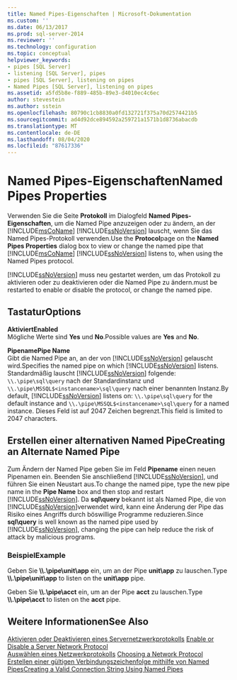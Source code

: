 ```yaml
---
title: Named Pipes-Eigenschaften | Microsoft-Dokumentation
ms.custom: ''
ms.date: 06/13/2017
ms.prod: sql-server-2014
ms.reviewer: ''
ms.technology: configuration
ms.topic: conceptual
helpviewer_keywords:
- pipes [SQL Server]
- listening [SQL Server], pipes
- pipes [SQL Server], listening on pipes
- Named Pipes [SQL Server], listening on pipes
ms.assetid: a5fd5b8e-f889-485b-89e3-d4010ec4c6ec
author: stevestein
ms.author: sstein
ms.openlocfilehash: 80790c1cb8830a0fd132721f375a70d2574421b5
ms.sourcegitcommit: ad4d92dce894592a259721a1571b1d8736abacdb
ms.translationtype: MT
ms.contentlocale: de-DE
ms.lasthandoff: 08/04/2020
ms.locfileid: "87617336"
---
```

# <a name="named-pipes-properties"></a><span data-ttu-id="a5327-102">Named Pipes-Eigenschaften</span><span class="sxs-lookup"><span data-stu-id="a5327-102">Named Pipes Properties</span></span>
  <span data-ttu-id="a5327-103">Verwenden Sie die Seite **Protokoll** im Dialogfeld **Named Pipes-Eigenschaften**, um die Named Pipe anzuzeigen oder zu ändern, an der [!INCLUDE[msCoName](../../includes/msconame-md.md)] [!INCLUDE[ssNoVersion](../../includes/ssnoversion-md.md)] lauscht, wenn Sie das Named Pipes-Protokoll verwenden.</span><span class="sxs-lookup"><span data-stu-id="a5327-103">Use the **Protocol**page on the **Named Pipes Properties** dialog box to view or change the named pipe that [!INCLUDE[msCoName](../../includes/msconame-md.md)] [!INCLUDE[ssNoVersion](../../includes/ssnoversion-md.md)] listens to, when using the Named Pipes protocol.</span></span>  
  
 [!INCLUDE[ssNoVersion](../../includes/ssnoversion-md.md)] <span data-ttu-id="a5327-104">muss neu gestartet werden, um das Protokoll zu aktivieren oder zu deaktivieren oder die Named Pipe zu ändern.</span><span class="sxs-lookup"><span data-stu-id="a5327-104">must be restarted to enable or disable the protocol, or change the named pipe.</span></span>  
  
## <a name="options"></a><span data-ttu-id="a5327-105">Tastatur</span><span class="sxs-lookup"><span data-stu-id="a5327-105">Options</span></span>  
 <span data-ttu-id="a5327-106">**Aktiviert**</span><span class="sxs-lookup"><span data-stu-id="a5327-106">**Enabled**</span></span>  
 <span data-ttu-id="a5327-107">Mögliche Werte sind **Yes** und **No**.</span><span class="sxs-lookup"><span data-stu-id="a5327-107">Possible values are **Yes** and **No**.</span></span>  
  
 <span data-ttu-id="a5327-108">**Pipename**</span><span class="sxs-lookup"><span data-stu-id="a5327-108">**Pipe Name**</span></span>  
 <span data-ttu-id="a5327-109">Gibt die Named Pipe an, an der von [!INCLUDE[ssNoVersion](../../includes/ssnoversion-md.md)] gelauscht wird.</span><span class="sxs-lookup"><span data-stu-id="a5327-109">Specifies the named pipe on which [!INCLUDE[ssNoVersion](../../includes/ssnoversion-md.md)] listens.</span></span> <span data-ttu-id="a5327-110">Standardmäßig lauscht [!INCLUDE[ssNoVersion](../../includes/ssnoversion-md.md)] folgende: `\\.\pipe\sql\query` nach der Standardinstanz und `\\.\pipe\MSSQL$<instancename>\sql\query` nach einer benannten Instanz.</span><span class="sxs-lookup"><span data-stu-id="a5327-110">By default, [!INCLUDE[ssNoVersion](../../includes/ssnoversion-md.md)] listens on: `\\.\pipe\sql\query` for the default instance and `\\.\pipe\MSSQL$<instancename>\sql\query` for a named instance.</span></span> <span data-ttu-id="a5327-111">Dieses Feld ist auf 2047 Zeichen begrenzt.</span><span class="sxs-lookup"><span data-stu-id="a5327-111">This field is limited to 2047 characters.</span></span>  
  
## <a name="creating-an-alternate-named-pipe"></a><span data-ttu-id="a5327-112">Erstellen einer alternativen Named Pipe</span><span class="sxs-lookup"><span data-stu-id="a5327-112">Creating an Alternate Named Pipe</span></span>  
 <span data-ttu-id="a5327-113">Zum Ändern der Named Pipe geben Sie im Feld **Pipename** einen neuen Pipenamen ein. Beenden Sie anschließend [!INCLUDE[ssNoVersion](../../includes/ssnoversion-md.md)], und führen Sie einen Neustart aus.</span><span class="sxs-lookup"><span data-stu-id="a5327-113">To change the named pipe, type the new pipe name in the **Pipe Name** box and then stop and restart [!INCLUDE[ssNoVersion](../../includes/ssnoversion-md.md)].</span></span> <span data-ttu-id="a5327-114">Da **sql\query** bekannt ist als Named Pipe, die von [!INCLUDE[ssNoVersion](../../includes/ssnoversion-md.md)]verwendet wird, kann eine Änderung der Pipe das Risiko eines Angriffs durch böswillige Programme reduzieren.</span><span class="sxs-lookup"><span data-stu-id="a5327-114">Since **sql\query** is well known as the named pipe used by [!INCLUDE[ssNoVersion](../../includes/ssnoversion-md.md)], changing the pipe can help reduce the risk of attack by malicious programs.</span></span>  
  
### <a name="example"></a><span data-ttu-id="a5327-115">Beispiel</span><span class="sxs-lookup"><span data-stu-id="a5327-115">Example</span></span>  
 <span data-ttu-id="a5327-116">Geben Sie **\\\\.\pipe\unit\app** ein, um an der Pipe **unit\app** zu lauschen.</span><span class="sxs-lookup"><span data-stu-id="a5327-116">Type **\\\\.\pipe\unit\app** to listen on the **unit\app** pipe.</span></span>  
  
 <span data-ttu-id="a5327-117">Geben Sie **\\\\.\pipe\acct** ein, um an der Pipe **acct** zu lauschen.</span><span class="sxs-lookup"><span data-stu-id="a5327-117">Type **\\\\.\pipe\acct** to listen on the **acct** pipe.</span></span>  
  
## <a name="see-also"></a><span data-ttu-id="a5327-118">Weitere Informationen</span><span class="sxs-lookup"><span data-stu-id="a5327-118">See Also</span></span>  
 <span data-ttu-id="a5327-119">[Aktivieren oder Deaktivieren eines Servernetzwerkprotokolls](../../database-engine/configure-windows/enable-or-disable-a-server-network-protocol.md) </span><span class="sxs-lookup"><span data-stu-id="a5327-119">[Enable or Disable a Server Network Protocol](../../database-engine/configure-windows/enable-or-disable-a-server-network-protocol.md) </span></span>  
 <span data-ttu-id="a5327-120">[Auswählen eines Netzwerkprotokolls](../../../2014/tools/configuration-manager/choosing-a-network-protocol.md) </span><span class="sxs-lookup"><span data-stu-id="a5327-120">[Choosing a Network Protocol](../../../2014/tools/configuration-manager/choosing-a-network-protocol.md) </span></span>  
 [<span data-ttu-id="a5327-121">Erstellen einer gültigen Verbindungszeichenfolge mithilfe von Named Pipes</span><span class="sxs-lookup"><span data-stu-id="a5327-121">Creating a Valid Connection String Using Named Pipes</span></span>](../../../2014/tools/configuration-manager/creating-a-valid-connection-string-using-named-pipes.md)  
  
  
